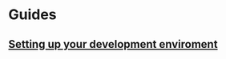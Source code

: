 # Guides
## [Setting up your development enviroment](/development#getting-your-development-environment-setup)

